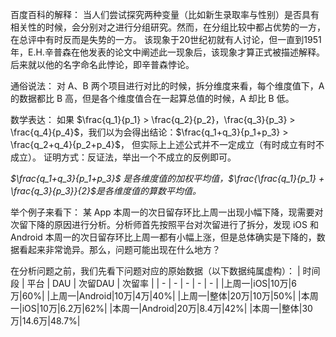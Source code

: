百度百科的解释：
当人们尝试探究两种变量（比如新生录取率与性别）是否具有相关性的时候，会分别对之进行分组研究。然而，在分组比较中都占优势的一方，在总评中有时反而是失势的一方。
该现象于20世纪初就有人讨论，但一直到1951年，E.H.辛普森在他发表的论文中阐述此一现象后，该现象才算正式被描述解释。后来就以他的名字命名此悖论，即辛普森悖论。

通俗说法：
对 A、B 两个项目进行对比的时候，拆分维度来看，每个维度值下，A 的数据都比 B 高，但是各个维度值合在一起算总值的时候，A 却比 B 低。

数学表达：
如果 $\frac{q_1}{p_1} > \frac{q_2}{p_2}，\frac{q_3}{p_3} > \frac{q_4}{p_4}$，我们以为会得出结论：$\frac{q_1+q_3}{p_1+p_3} > \frac{q_2+q_4}{p_2+p_4}$，
但实际上上述公式并不一定成立（有时成立有时不成立）。
证明方式：反证法，举出一个不成立的反例即可。

*$\frac{q_1+q_3}{p_1+p_3}$ 是各维度值的加权平均值，$\frac{\frac{q_1}{p_1} + \frac{q_3}{p_3}}{2}$是各维度值的算数平均值。*

举个例子来看下：
某 App 本周一的次日留存环比上周一出现小幅下降，现需要对次留下降的原因进行分析。分析师首先按照平台对次留进行了拆分，发现 iOS 和 Android 本周一的次日留存环比上周一都有小幅上涨，但是总体确实是下降的，数据看起来非常诡异。那么，问题可能出现在什么地方？

在分析问题之前，我们先看下问题对应的原始数据（以下数据纯属虚构）：
| 时间段 | 平台 | DAU | 次留DAU | 次留率 |
| - | - | - | - | - |
|上周一|iOS|10万|6万|60%|
|上周一|Android|10万|4万|40%|
|上周一|整体|20万|10万|50%|
|本周一|iOS|10万|6.2万|62%|
|本周一|Android|20万|8.4万|42%|
|本周一|整体|30万|14.6万|48.7%|


